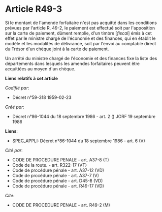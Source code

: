 # Article R49-3

Si le montant de l'amende forfaitaire n'est pas acquitté dans les conditions prévues par l'article R. 49-2, le paiement est
effectué soit par l'apposition sur la carte de paiement, dûment remplie, d'un timbre [*fiscal*] émis à cet effet par le
ministre chargé de l'économie et des finances, qui en établit le modèle et les modalités de délivrance, soit par l'envoi au
comptable direct du Trésor d'un chèque joint à la carte de paiement.

Un arrêté du ministre chargé de l'économie et des finances fixe la liste des départements dans lesquels les amendes
forfaitaires peuvent être acquittées au moyen d'un chèque.

**Liens relatifs à cet article**

_Codifié par_:

  - Décret n°59-318 1959-02-23

_Créé par_:

  - Décret n°86-1044 du 18 septembre 1986 - art. 2 () JORF 19 septembre 1986

**Liens**:

  - SPEC_APPLI: Décret n°86-1044 du 18 septembre 1986 - art. 6 (V)

_Cité par_:

  - CODE DE PROCEDURE PENALE - art. A37-8 (T)
  - Code de la route. - art. R322-17 (VT)
  - Code de procédure pénale - art. A37-12 (VD)
  - Code de procédure pénale - art. A37-7 (V)
  - Code de procédure pénale - art. D45-8 (VD)
  - Code de procédure pénale - art. R49-17 (VD)

_Cite_:

  - CODE DE PROCEDURE PENALE - art. R49-2 (M)
